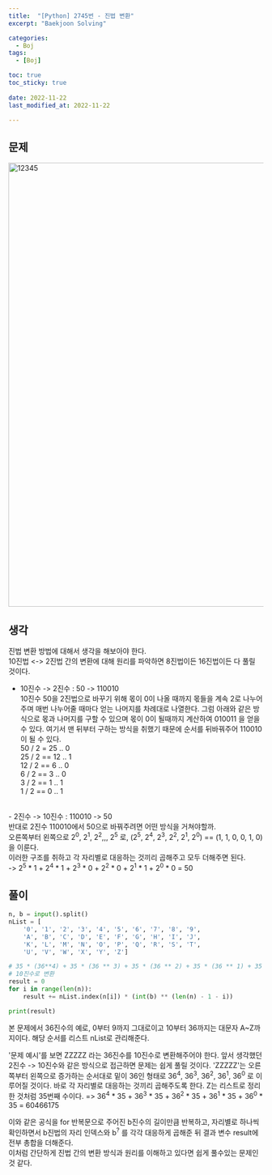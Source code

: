 ```yaml
---
title:  "[Python] 2745번 - 진법 변환" 
excerpt: "Baekjoon Solving"

categories:
  - Boj
tags:
  - [Boj]

toc: true
toc_sticky: true
 
date: 2022-11-22
last_modified_at: 2022-11-22

---
```



## 문제
<img width="878" alt="12345" src="https://user-images.githubusercontent.com/67769404/203337198-36c55fda-7eee-411a-b03a-b2f110757632.png">

## 생각
진법 변환 방법에 대해서 생각을 해보아야 한다.<br>
10진법 <-> 2진법 간의 변환에 대해 원리를 파악하면 8진법이든 16진법이든 다 풀릴 것이다.

- 10진수 -> 2진수 : 50 -> 110010<br>
10진수 50을 2진법으로 바꾸기 위해 몫이 0이 나올 때까지 몫들을 계속 2로 나누어주며 매번 나누어줄 때마다 얻는 나머지를 차례대로 나열한다. 그럼 아래와 같은 방식으로 몫과 나머지를 구할 수 있으며 몫이 0이 될때까지 계산하여 010011 을 얻을 수 있다. 여기서 맨 뒤부터 구하는 방식을 취했기 때문에 순서를 뒤바꿔주어 110010이 될 수 있다.<br>
50 / 2 = 25 .. 0<br>
25 / 2 == 12 .. 1<br>
12 / 2 == 6 .. 0<br>
6 / 2 == 3 .. 0<br>
3 / 2 == 1 .. 1<br>
1 / 2 == 0 .. 1<br>
<br>
- 2진수 -> 10진수 : 110010 -> 50<br>
반대로 2진수 110010에서 50으로 바꿔주려면 어떤 방식을 거쳐야할까.<br>
오른쪽부터 왼쪽으로 2<sup>0</sup>, 2<sup>1</sup>, 2<sup>2</sup>,,, 2<sup>5</sup> 로,
(2<sup>5</sup>, 2<sup>4</sup>, 2<sup>3</sup>, 2<sup>2</sup>, 2<sup>1</sup>, 2<sup>0</sup>) == (1, 1, 0, 0, 1, 0)을 이룬다.<br>
이러한 구조를 취하고 각 자리별로 대응하는 것끼리 곱해주고 모두 더해주면 된다.<br>
-> 2<sup>5</sup> * 1 + 2<sup>4</sup> * 1 + 2<sup>3</sup> * 0 + 2<sup>2</sup> * 0 + 2<sup>1</sup> * 1 + 2<sup>0</sup> * 0 = 50

## 풀이
```python
n, b = input().split()
nList = [
    '0', '1', '2', '3', '4', '5', '6', '7', '8', '9',
    'A', 'B', 'C', 'D', 'E', 'F', 'G', 'H', 'I', 'J',
    'K', 'L', 'M', 'N', 'O', 'P', 'Q', 'R', 'S', 'T',
    'U', 'V', 'W', 'X', 'Y', 'Z']

# 35 * (36**4) + 35 * (36 ** 3) + 35 * (36 ** 2) + 35 * (36 ** 1) + 35 * (36 ** 0)
# 10진수로 변환
result = 0
for i in range(len(n)):
    result += nList.index(n[i]) * (int(b) ** (len(n) - 1 - i))

print(result)
```
본 문제에서 36진수의 예로, 0부터 9까지 그대로이고 10부터 36까지는 대문자 A~Z까지이다.
해당 순서를 리스트 nList로 관리해준다.

'문제 예시'를 보면 ZZZZZ 라는 36진수를 10진수로 변환해주어야 한다.
앞서 생각했던 2진수 -> 10진수와 같은 방식으로 접근하면 문제는 쉽게 풀릴 것이다.
'ZZZZZ'는 오른쪽부터 왼쪽으로 증가하는 순서대로 밑이 36인 형태로 36<sup>4</sup>, 36<sup>3</sup>, 36<sup>2</sup>, 36<sup>1</sup>, 36<sup>0</sup> 로 이루어질 것이다.
바로 각 자리별로 대응하는 것끼리 곱해주도록 한다. Z는 리스트로 정리한 것처럼 35번째 수이다.
=> 36<sup>4</sup> * 35 + 36<sup>3</sup> * 35 + 36<sup>2</sup> * 35 + 36<sup>1</sup> * 35 + 36<sup>0</sup> * 35 = 60466175

이와 같은 공식을 for 반복문으로 주어진 b진수의 길이만큼 반복하고, 자리별로 하나씩 확인하면서 b진법의 자리 인덱스와 b<sup>?</sup> 를 각각 대응하게 곱해준 뒤 결과 변수 result에 전부 총합을 더해준다.
<br>
이처럼 간단하게 진법 간의 변환 방식과 원리를 이해하고 있다면 쉽게 풀수있는 문제인 것 같다.